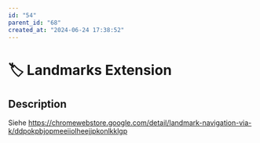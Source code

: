 ```yaml
---
id: "54"
parent_id: "68"
created_at: "2024-06-24 17:38:52"
---
```


# 🏷️ Landmarks Extension

## Description

Siehe <https://chromewebstore.google.com/detail/landmark-navigation-via-k/ddpokpbjopmeeiiolheejjpkonlkklgp>